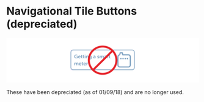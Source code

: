 # Navigational Tile Buttons \(depreciated\)

![](../../.gitbook/assets/navigation-tile.png)

These have been depreciated \(as of 01/09/18\) and are no longer used.

